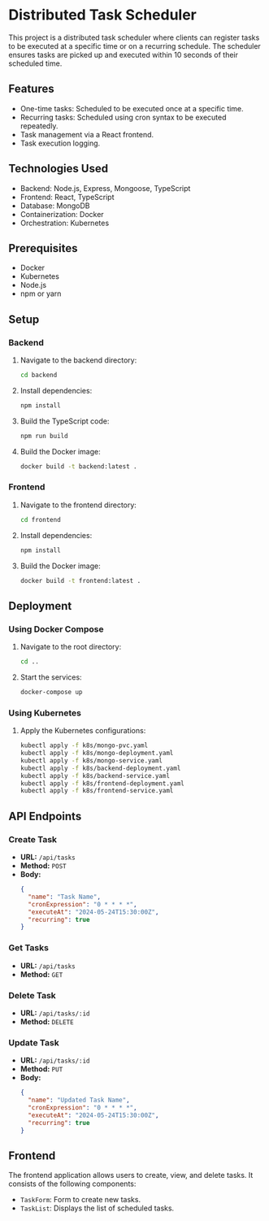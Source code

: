 # Distributed Task Scheduler

This project is a distributed task scheduler where clients can register tasks to be executed at a specific time or on a recurring schedule. The scheduler ensures tasks are picked up and executed within 10 seconds of their scheduled time.

## Features

- One-time tasks: Scheduled to be executed once at a specific time.
- Recurring tasks: Scheduled using cron syntax to be executed repeatedly.
- Task management via a React frontend.
- Task execution logging.

## Technologies Used

- Backend: Node.js, Express, Mongoose, TypeScript
- Frontend: React, TypeScript
- Database: MongoDB
- Containerization: Docker
- Orchestration: Kubernetes

## Prerequisites

- Docker
- Kubernetes
- Node.js
- npm or yarn

## Setup

### Backend

1. Navigate to the backend directory:

   ```bash
   cd backend
   ```

2. Install dependencies:

   ```bash
   npm install
   ```

3. Build the TypeScript code:

   ```bash
   npm run build
   ```

4. Build the Docker image:
   ```bash
   docker build -t backend:latest .
   ```

### Frontend

1. Navigate to the frontend directory:

   ```bash
   cd frontend
   ```

2. Install dependencies:

   ```bash
   npm install
   ```

3. Build the Docker image:
   ```bash
   docker build -t frontend:latest .
   ```

## Deployment

### Using Docker Compose

1. Navigate to the root directory:

   ```bash
   cd ..
   ```

2. Start the services:
   ```bash
   docker-compose up
   ```

### Using Kubernetes

1. Apply the Kubernetes configurations:
   ```bash
   kubectl apply -f k8s/mongo-pvc.yaml
   kubectl apply -f k8s/mongo-deployment.yaml
   kubectl apply -f k8s/mongo-service.yaml
   kubectl apply -f k8s/backend-deployment.yaml
   kubectl apply -f k8s/backend-service.yaml
   kubectl apply -f k8s/frontend-deployment.yaml
   kubectl apply -f k8s/frontend-service.yaml
   ```

## API Endpoints

### Create Task

- **URL:** `/api/tasks`
- **Method:** `POST`
- **Body:**
  ```json
  {
    "name": "Task Name",
    "cronExpression": "0 * * * *",
    "executeAt": "2024-05-24T15:30:00Z",
    "recurring": true
  }
  ```

### Get Tasks

- **URL:** `/api/tasks`
- **Method:** `GET`

### Delete Task

- **URL:** `/api/tasks/:id`
- **Method:** `DELETE`

### Update Task

- **URL:** `/api/tasks/:id`
- **Method:** `PUT`
- **Body:**
  ```json
  {
    "name": "Updated Task Name",
    "cronExpression": "0 * * * *",
    "executeAt": "2024-05-24T15:30:00Z",
    "recurring": true
  }
  ```

## Frontend

The frontend application allows users to create, view, and delete tasks. It consists of the following components:

- `TaskForm`: Form to create new tasks.
- `TaskList`: Displays the list of scheduled tasks.
